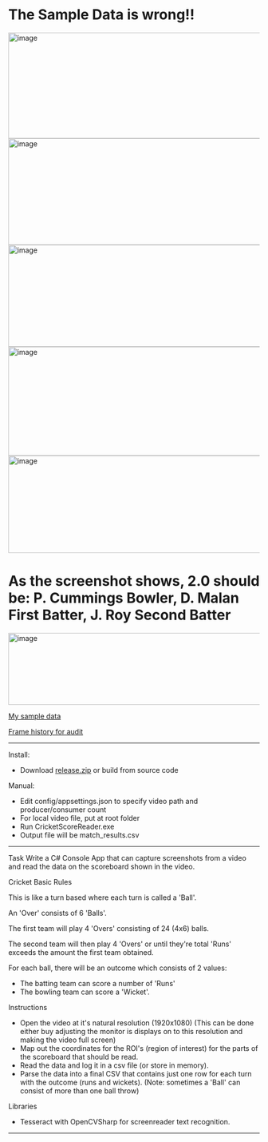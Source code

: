 # The Sample Data is wrong!!
<img width="1308" height="212" alt="image" src="https://github.com/user-attachments/assets/e7406243-6e94-4665-84be-92aedcaa8da7" />
<img width="1328" height="213" alt="image" src="https://github.com/user-attachments/assets/c72fbf3c-a06b-40b1-9da4-55968ee16893" />
<img width="1228" height="204" alt="image" src="https://github.com/user-attachments/assets/0f63374e-215f-4a1a-9edc-46d9ada04b05" />
<img width="1209" height="218" alt="image" src="https://github.com/user-attachments/assets/6fad8489-bff8-4a40-a839-c65bb8459746" />
<img width="1277" height="195" alt="image" src="https://github.com/user-attachments/assets/037ba512-2486-4d39-89b5-ec43ca6c8ed3" />

# As the screenshot shows, 2.0 should be: P. Cummings Bowler, D. Malan First Batter, J. Roy Second Batter
<img width="858" height="144" alt="image" src="https://github.com/user-attachments/assets/a68f33b8-fa4d-4a01-ba4a-77061665d6b6" />


[My sample data](https://drive.google.com/file/d/1bf2bTpMMpzlzChMfLFzvQh14-s5fecNQ/view?usp=sharing)

[Frame history for audit](https://drive.google.com/file/d/1kiwEbh6nBk_4j4-lzBQ-jekqCuvkrQ3V/view?usp=sharing)

---
Install:
- Download [release.zip](https://drive.google.com/file/d/1tfWQElJMpCFO6LX8mMfiO-fJ7KUIc7xM/view?usp=sharing) or build from source code

Manual:
- Edit config/appsettings.json to specify video path and producer/consumer count
- For local video file, put at root folder
- Run CricketScoreReader.exe
- Output file will be match_results.csv
---
Task
Write a C# Console App that can capture screenshots from a video and read the data on the scoreboard shown in the video.


Cricket Basic Rules

This is like a turn based where each turn is called a 'Ball'.

An 'Over' consists of 6 'Balls'.

The first team will play 4 'Overs' consisting of 24 (4x6) balls.

The second team will then play 4 'Overs' or until they're total 'Runs' exceeds the amount the first team obtained.

For each ball, there will be an outcome which consists of 2 values:
- The batting team can score a number of 'Runs'
- The bowling team can score a 'Wicket'.



Instructions

-	Open the video at it's natural resolution (1920x1080)
	 (This can be done either buy adjusting the monitor is displays on to this resolution and making the video full screen)
-	Map out the coordinates for the ROI's (region of interest) for the parts of the scoreboard that should be read.
-	Read the data and log it in a csv file (or store in memory).
-	Parse the data into a final CSV that contains just one row for each turn with the outcome (runs and wickets).
	 (Note: sometimes a 'Ball' can consist of more than one ball throw)


Libraries
- Tesseract with OpenCVSharp for screenreader text recognition.
---
